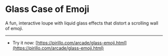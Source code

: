 
# Glass Case of Emoji

A fun, interactive loupe with liquid glass effects that distort a scrolling wall of emoji.

---

* Try it now: [https://pirillo.com/arcade/glass-emoji.html](https://pirillo.com/arcade/glass-emoji.html)
